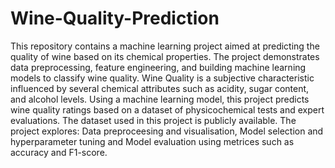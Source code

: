 # Wine-Quality-Prediction
This repository contains a machine learning project aimed at predicting the quality of wine based on its chemical properties. The project demonstrates data preprocessing, feature engineering, and building machine learning models to classify wine quality.
Wine Quality is a subjective characteristic influenced by several chemical attributes such as acidity, sugar content, and alcohol levels. Using a machine learning model, this project predicts wine quality ratings based on a dataset of physicochemical tests and expert evaluations.
The dataset used in this project is publicly available.
The project explores: Data preproceesing and visualisation, Model selection and hyperparameter tuning and Model evaluation using metrices such as accuracy and F1-score.
